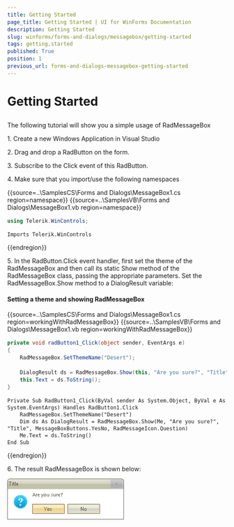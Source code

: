 ```yaml
---
title: Getting Started
page_title: Getting Started | UI for WinForms Documentation
description: Getting Started
slug: winforms/forms-and-dialogs/messagebox/getting-started
tags: getting,started
published: True
position: 1
previous_url: forms-and-dialogs-messagebox-getting-started
---
```


# Getting Started
 
## 

The following tutorial will show you a simple usage of RadMessageBox



1\. Create a new Windows Application in Visual Studio

2\. Drag and drop a RadButton on the form.

3\. Subscribe to the Click event of this RadButton.

4\. Make sure that you import/use the following namespaces 

{{source=..\SamplesCS\Forms and Dialogs\MessageBox1.cs region=namespace}} 
{{source=..\SamplesVB\Forms and Dialogs\MessageBox1.vb region=namespace}} 

````C#
using Telerik.WinControls;

````
````VB.NET
Imports Telerik.WinControls

````

{{endregion}} 
 

5\. In the RadButton.Click event handler, first set the theme of the RadMessageBox and then call its static Show method of the RadMessageBox class, passing the appropriate parameters. Set the RadMessageBox.Show method to a DialogResult variable: 

#### Setting a theme and showing RadMessageBox 

{{source=..\SamplesCS\Forms and Dialogs\MessageBox1.cs region=workingWithRadMessageBox}} 
{{source=..\SamplesVB\Forms and Dialogs\MessageBox1.vb region=workingWithRadMessageBox}} 

````C#
private void radButton1_Click(object sender, EventArgs e)
{
    RadMessageBox.SetThemeName("Desert");
    
    DialogResult ds = RadMessageBox.Show(this, "Are you sure?", "Title", MessageBoxButtons.YesNo, RadMessageIcon.Question);
    this.Text = ds.ToString();
}

````
````VB.NET
Private Sub RadButton1_Click(ByVal sender As System.Object, ByVal e As System.EventArgs) Handles RadButton1.Click
    RadMessageBox.SetThemeName("Desert")
    Dim ds As DialogResult = RadMessageBox.Show(Me, "Are you sure?", "Title", MessageBoxButtons.YesNo, RadMessageIcon.Question)
    Me.Text = ds.ToString()
End Sub

````

{{endregion}} 

6\. The result RadMessageBox is shown below:
    
![forms-and-dialogs-messagebox-getting-started 001](images/forms-and-dialogs-messagebox-getting-started001.png)


